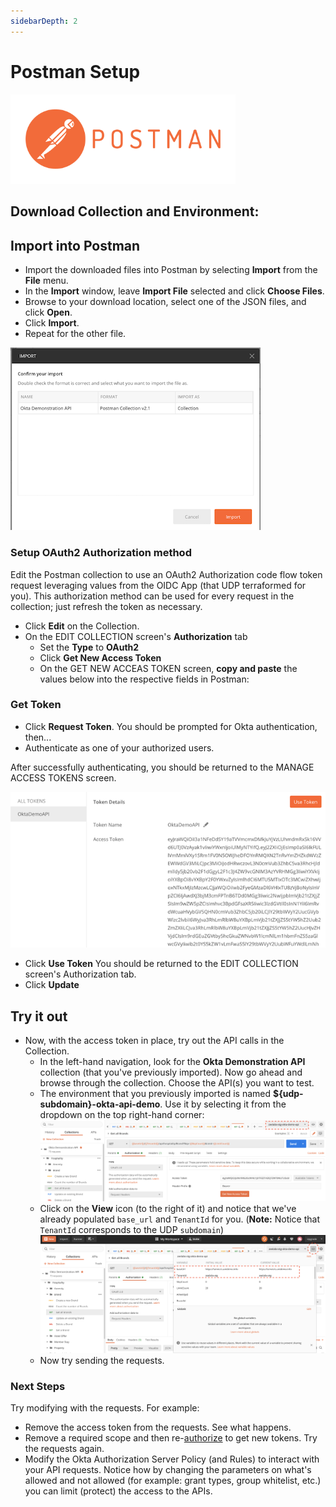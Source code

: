 ```yaml
---
sidebarDepth: 2
---
```

# Postman Setup

<img src="../images/Postman.png" alt="Postman" width="360"/>

## Download Collection and Environment:
<postman/>

## Import into Postman
 - Import the downloaded files into Postman by selecting **Import** from the **File** menu.
 - In the **Import** window, leave **Import File** selected and click **Choose Files**.
 - Browse to your download location, select one of the JSON files, and click **Open**.
 - Click **Import**.
 - Repeat for the other file.

![Postman confirm import](./img/postman_confirm_import.png)


### Setup OAuth2 Authorization method
Edit the Postman collection to use an OAuth2 Authorization code flow token request leveraging values from the OIDC App (that UDP terraformed for you). This authorization method can be used for every request in the collection; just refresh the token as necessary.

- Click **Edit** on the Collection.
- On the EDIT COLLECTION screen's **Authorization** tab
  - Set the **Type** to **OAuth2**
  - Click **Get New Access Token**
  - On the GET NEW ACCEAS TOKEN screen, **copy and paste** the values below into the respective fields in Postman:

<!-- - On the GET NEW ACCEAS TOKEN screen, set:
  - **Token Name** = some value (e.g. *Postman Demo API*)
  - **Grant Type** = **Authorization Code**
  - **Callback URL** to the Okta OIDC App's `redirect_uri`
    - Uncheck (or leave unchecked) **Authorize using browser**
  - **Auth URL** = **Issuer URI** (of the Okta Auth Server) + `/v1/authorize`
  - **Access Token URL** = **Issuer URI** (of the Okta Auth Server) + `/v1/token`

  - **Client ID** = Okta OIDC App's `client_id`
  - **Client Secret** = Okta OIDC App's `client_secret`
  - **Scope** = list of scopes for your intended access request
  - **State** = some random value
  - **Client Authentication** = **Send client credentials in body**

##### Example

| Attribute | Setting |
| :-------------| :--------- |
|  **Token Name** | *OktaDemoAPI* |
|  **Grant Type** | **Authorization Code** |
|  **Callback URL** | *https://localhost:5001/signin-oidc* |
|  **Authorize using browser** | *(unchecked)* |
|  **Auth URL** | *https://udp-demo-api-e3d.oktapreview.com/oauth2/aussff343aOzmWSLG0h7/v1/authorize* |
|  **Access Token URL** | *https://udp-demo-api-e3d.oktapreview.com/oauth2/aussff343aOzmWSLG0h7/v1/token* |
|  **Client ID** | *_(generated)_* |
|  **Client Secret** | *_(generated)_* |
|  **Scope** | *openid system ecommerce hospitality* |
|  **State** | *foo* |
|  **Client Authentication** | *Send client credentials in body* | -->


<postmanAccessToken/>


### Get Token
- Click **Request Token**. You should be prompted for Okta authentication, then...
- Authenticate as one of your authorized users. 

After successfully authenticating, you should be returned to the MANAGE ACCESS TOKENS screen.

![Postman Auth Token details](./img/postman_authz_token_details.png)
- Click **Use Token**
You should be returned to the EDIT COLLECTION screen's Authorization tab.
- Click **Update**

## Try it out
* Now, with the access token in place, try out the API calls in the Collection.
  * In the left-hand navigation, look for the __Okta Demonstration API__ collection (that you've previously imported). Now go ahead and browse through the collection. Choose the API(s) you want to test.
  * The environment that you previously imported is named __${udp-subdomain}-okta-api-demo__. Use it by selecting it from the dropdown on the top right-hand corner:
  ![Postman Environment](./img/environment-choose.png)
  * Click on the __View__ icon (to the right of it) and notice that we've already populated `base_url` and `TenantId` for you. (__Note:__ Notice that `TenantId` corresponds to the UDP `subdomain`)
  ![View Postman Environment](./img/environment-view.png)
  * Now try sending the requests.

### Next Steps
Try modifying with the requests. For example:
* Remove the access token from the requests. See what happens.
* Remove a required scope and then re-[authorize](#setup-oauth2-authorization-method) to get new tokens. Try the requests again.
* Modify the Okta Authorization Server Policy (and Rules) to interact with your API requests. Notice how by changing the parameters on what's allowed and not allowed (for example: grant types, group whitelist, etc.) you can limit (protect) the access to the APIs.


